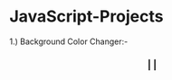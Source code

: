 # JavaScript-Projects

1.) Background Color Changer:- <a href="https://bg-colorchanger.netlify.app/" target="_blank"></a>

<div align="center">
  <h3>
    <span> | </span>
    <a href="https://bg-colorchanger.netlify.app/" target="_blank"></a>
    </a>
    <span> | </span>
  </h3>
</div>
